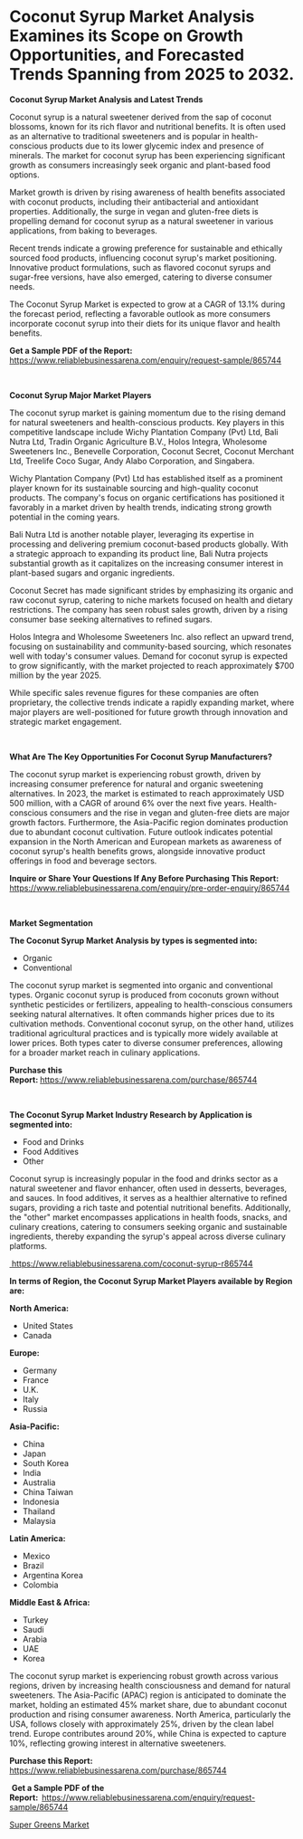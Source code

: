 <p><h1>Coconut Syrup Market Analysis Examines its Scope on Growth Opportunities, and Forecasted Trends Spanning from 2025 to 2032.</h1></p><p><strong>Coconut Syrup Market Analysis and Latest Trends</strong></p>
<p><p>Coconut syrup is a natural sweetener derived from the sap of coconut blossoms, known for its rich flavor and nutritional benefits. It is often used as an alternative to traditional sweeteners and is popular in health-conscious products due to its lower glycemic index and presence of minerals. The market for coconut syrup has been experiencing significant growth as consumers increasingly seek organic and plant-based food options. </p><p>Market growth is driven by rising awareness of health benefits associated with coconut products, including their antibacterial and antioxidant properties. Additionally, the surge in vegan and gluten-free diets is propelling demand for coconut syrup as a natural sweetener in various applications, from baking to beverages. </p><p>Recent trends indicate a growing preference for sustainable and ethically sourced food products, influencing coconut syrup's market positioning. Innovative product formulations, such as flavored coconut syrups and sugar-free versions, have also emerged, catering to diverse consumer needs. </p><p>The Coconut Syrup Market is expected to grow at a CAGR of 13.1% during the forecast period, reflecting a favorable outlook as more consumers incorporate coconut syrup into their diets for its unique flavor and health benefits.</p></p>
<p><strong>Get a Sample PDF of the Report:&nbsp;</strong> <a href="https://www.reliablebusinessarena.com/enquiry/request-sample/865744?utm_campaign=2342&utm_medium=2&utm_source=Github&utm_content=ia&utm_term=14022025&utm_id=coconut-syrup">https://www.reliablebusinessarena.com/enquiry/request-sample/865744</a></p>
<p>&nbsp;</p>
<p><strong>Coconut Syrup Major Market Players</strong></p>
<p><p>The coconut syrup market is gaining momentum due to the rising demand for natural sweeteners and health-conscious products. Key players in this competitive landscape include Wichy Plantation Company (Pvt) Ltd, Bali Nutra Ltd, Tradin Organic Agriculture B.V., Holos Integra, Wholesome Sweeteners Inc., Benevelle Corporation, Coconut Secret, Coconut Merchant Ltd, Treelife Coco Sugar, Andy Alabo Corporation, and Singabera.</p><p>Wichy Plantation Company (Pvt) Ltd has established itself as a prominent player known for its sustainable sourcing and high-quality coconut products. The company's focus on organic certifications has positioned it favorably in a market driven by health trends, indicating strong growth potential in the coming years.</p><p>Bali Nutra Ltd is another notable player, leveraging its expertise in processing and delivering premium coconut-based products globally. With a strategic approach to expanding its product line, Bali Nutra projects substantial growth as it capitalizes on the increasing consumer interest in plant-based sugars and organic ingredients.</p><p>Coconut Secret has made significant strides by emphasizing its organic and raw coconut syrup, catering to niche markets focused on health and dietary restrictions. The company has seen robust sales growth, driven by a rising consumer base seeking alternatives to refined sugars.</p><p>Holos Integra and Wholesome Sweeteners Inc. also reflect an upward trend, focusing on sustainability and community-based sourcing, which resonates well with today's consumer values. Demand for coconut syrup is expected to grow significantly, with the market projected to reach approximately $700 million by the year 2025.</p><p>While specific sales revenue figures for these companies are often proprietary, the collective trends indicate a rapidly expanding market, where major players are well-positioned for future growth through innovation and strategic market engagement.</p></p>
<p>&nbsp;</p>
<p><strong>What Are The Key Opportunities For Coconut Syrup Manufacturers?</strong></p>
<p><p>The coconut syrup market is experiencing robust growth, driven by increasing consumer preference for natural and organic sweetening alternatives. In 2023, the market is estimated to reach approximately USD 500 million, with a CAGR of around 6% over the next five years. Health-conscious consumers and the rise in vegan and gluten-free diets are major growth factors. Furthermore, the Asia-Pacific region dominates production due to abundant coconut cultivation. Future outlook indicates potential expansion in the North American and European markets as awareness of coconut syrup's health benefits grows, alongside innovative product offerings in food and beverage sectors.</p></p>
<p><strong>Inquire or Share Your Questions If Any Before Purchasing This Report:</strong> <a href="https://www.reliablebusinessarena.com/enquiry/pre-order-enquiry/865744?utm_campaign=2342&utm_medium=2&utm_source=Github&utm_content=ia&utm_term=14022025&utm_id=coconut-syrup">https://www.reliablebusinessarena.com/enquiry/pre-order-enquiry/865744</a></p>
<p>&nbsp;</p>
<p><strong>Market Segmentation</strong></p>
<p><strong>The Coconut Syrup Market Analysis by types is segmented into:</strong></p>
<p><ul><li>Organic</li><li>Conventional</li></ul></p>
<p><p>The coconut syrup market is segmented into organic and conventional types. Organic coconut syrup is produced from coconuts grown without synthetic pesticides or fertilizers, appealing to health-conscious consumers seeking natural alternatives. It often commands higher prices due to its cultivation methods. Conventional coconut syrup, on the other hand, utilizes traditional agricultural practices and is typically more widely available at lower prices. Both types cater to diverse consumer preferences, allowing for a broader market reach in culinary applications.</p></p>
<p><strong>Purchase this Report:&nbsp;</strong><a href="https://www.reliablebusinessarena.com/purchase/865744?utm_campaign=2342&utm_medium=2&utm_source=Github&utm_content=ia&utm_term=14022025&utm_id=coconut-syrup">https://www.reliablebusinessarena.com/purchase/865744</a></p>
<p>&nbsp;</p>
<p><strong>The Coconut Syrup Market Industry Research by Application is segmented into:</strong></p>
<p><ul><li>Food and Drinks</li><li>Food Additives</li><li>Other</li></ul></p>
<p><p>Coconut syrup is increasingly popular in the food and drinks sector as a natural sweetener and flavor enhancer, often used in desserts, beverages, and sauces. In food additives, it serves as a healthier alternative to refined sugars, providing a rich taste and potential nutritional benefits. Additionally, the "other" market encompasses applications in health foods, snacks, and culinary creations, catering to consumers seeking organic and sustainable ingredients, thereby expanding the syrup's appeal across diverse culinary platforms.</p></p>
<p><a href="https://www.reliablebusinessarena.com/coconut-syrup-r865744?utm_campaign=2342&utm_medium=2&utm_source=Github&utm_content=ia&utm_term=14022025&utm_id=coconut-syrup">&nbsp;https://www.reliablebusinessarena.com/coconut-syrup-r865744</a></p>
<p><strong>In terms of Region, the Coconut Syrup Market Players available by Region are:</strong></p>
<p>
    <p> <strong> North America: </strong>
        <ul>
            <li>United States</li>
            <li>Canada</li>
        </ul>
        </p> 
    <p> <strong> Europe: </strong>
        <ul>
            <li>Germany</li>
            <li>France</li>
            <li>U.K.</li>
            <li>Italy</li>
            <li>Russia</li>
        </ul>
        </p> 
    <p> <strong> Asia-Pacific: </strong>
        <ul>
            <li>China</li>
            <li>Japan</li>
            <li>South Korea</li>
            <li>India</li>
            <li>Australia</li>
            <li>China Taiwan</li>
            <li>Indonesia</li>
            <li>Thailand</li>
            <li>Malaysia</li>
        </ul>
        </p> 
    <p> <strong> Latin America: </strong>
        <ul>
            <li>Mexico</li>
            <li>Brazil</li>
            <li>Argentina Korea</li>
            <li>Colombia</li>
        </ul>
        </p> 
    <p> <strong> Middle East & Africa: </strong>
        <ul>
            <li>Turkey</li>
            <li>Saudi</li>
            <li>Arabia</li>
            <li>UAE</li>
            <li>Korea</li>
        </ul>
    </p>
    </p>
<p><p>The coconut syrup market is experiencing robust growth across various regions, driven by increasing health consciousness and demand for natural sweeteners. The Asia-Pacific (APAC) region is anticipated to dominate the market, holding an estimated 45% market share, due to abundant coconut production and rising consumer awareness. North America, particularly the USA, follows closely with approximately 25%, driven by the clean label trend. Europe contributes around 20%, while China is expected to capture 10%, reflecting growing interest in alternative sweeteners.</p></p>
<p><strong>Purchase this Report: </strong><a href="https://www.reliablebusinessarena.com/purchase/865744?utm_campaign=2342&utm_medium=2&utm_source=Github&utm_content=ia&utm_term=14022025&utm_id=coconut-syrup">https://www.reliablebusinessarena.com/purchase/865744</a></p>
<p>&nbsp;<strong>Get a Sample PDF of the Report:&nbsp;&nbsp;</strong><a href="https://www.reliablebusinessarena.com/enquiry/request-sample/865744?utm_campaign=2342&utm_medium=2&utm_source=Github&utm_content=ia&utm_term=14022025&utm_id=coconut-syrup">https://www.reliablebusinessarena.com/enquiry/request-sample/865744</a></p>
<p><strong></strong></p>
<p><p><a href="https://github.com/oslieselotte2192/Market-Research-Report-List-1/blob/main/super-greens-market.md?utm_campaign=2342&utm_medium=2&utm_source=Github&utm_content=ia&utm_term=14022025&utm_id=coconut-syrup">Super Greens Market</a></p></p>